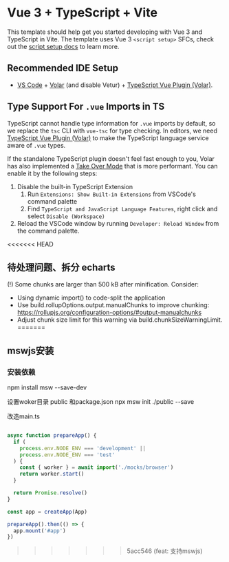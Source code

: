 # Vue 3 + TypeScript + Vite

This template should help get you started developing with Vue 3 and TypeScript in Vite. The template uses Vue 3 `<script setup>` SFCs, check out the [script setup docs](https://v3.vuejs.org/api/sfc-script-setup.html#sfc-script-setup) to learn more.

## Recommended IDE Setup

- [VS Code](https://code.visualstudio.com/) + [Volar](https://marketplace.visualstudio.com/items?itemName=Vue.volar) (and disable Vetur) + [TypeScript Vue Plugin (Volar)](https://marketplace.visualstudio.com/items?itemName=Vue.vscode-typescript-vue-plugin).

## Type Support For `.vue` Imports in TS

TypeScript cannot handle type information for `.vue` imports by default, so we replace the `tsc` CLI with `vue-tsc` for type checking. In editors, we need [TypeScript Vue Plugin (Volar)](https://marketplace.visualstudio.com/items?itemName=Vue.vscode-typescript-vue-plugin) to make the TypeScript language service aware of `.vue` types.

If the standalone TypeScript plugin doesn't feel fast enough to you, Volar has also implemented a [Take Over Mode](https://github.com/johnsoncodehk/volar/discussions/471#discussioncomment-1361669) that is more performant. You can enable it by the following steps:

1. Disable the built-in TypeScript Extension
   1. Run `Extensions: Show Built-in Extensions` from VSCode's command palette
   2. Find `TypeScript and JavaScript Language Features`, right click and select `Disable (Workspace)`
2. Reload the VSCode window by running `Developer: Reload Window` from the command palette.

<<<<<<< HEAD
## 待处理问题、拆分 echarts

(!) Some chunks are larger than 500 kB after minification. Consider:

- Using dynamic import() to code-split the application
- Use build.rollupOptions.output.manualChunks to improve chunking: https://rollupjs.org/configuration-options/#output-manualchunks
- Adjust chunk size limit for this warning via build.chunkSizeWarningLimit.
=======
## mswjs安装

### 安装依赖

npm install msw --save-dev

设置woker目录
public 和package.json
npx msw init ./public --save


改造main.ts

```js

async function prepareApp() {
  if (
    process.env.NODE_ENV === 'development' ||
    process.env.NODE_ENV === 'test'
  ) {
    const { worker } = await import('./mocks/browser')
    return worker.start()
  }

  return Promise.resolve()
}

const app = createApp(App)

prepareApp().then(() => {
  app.mount('#app')
})
```
>>>>>>> 5acc546 (feat: 支持mswjs)
